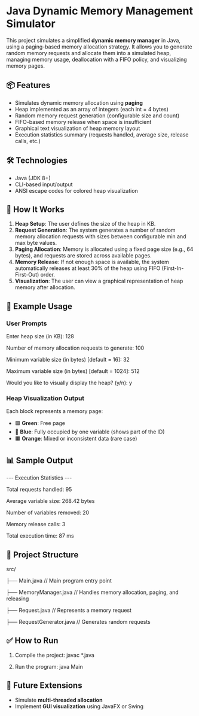 
# Java Dynamic Memory Management Simulator

This project simulates a simplified **dynamic memory manager** in Java, using a paging-based memory allocation strategy. It allows you to generate random memory requests and allocate them into a simulated heap, managing memory usage, deallocation with a FIFO policy, and visualizing memory pages.

## 📦 Features

- Simulates dynamic memory allocation using **paging**
- Heap implemented as an array of integers (each int = 4 bytes)
- Random memory request generation (configurable size and count)
- FIFO-based memory release when space is insufficient
- Graphical text visualization of heap memory layout
- Execution statistics summary (requests handled, average size, release calls, etc.)

## 🛠️ Technologies

- Java (JDK 8+)
- CLI-based input/output
- ANSI escape codes for colored heap visualization

## 🧠 How It Works

1. **Heap Setup**: The user defines the size of the heap in KB.
2. **Request Generation**: The system generates a number of random memory allocation requests with sizes between configurable min and max byte values.
3. **Paging Allocation**: Memory is allocated using a fixed page size (e.g., 64 bytes), and requests are stored across available pages.
4. **Memory Release**: If not enough space is available, the system automatically releases at least 30% of the heap using FIFO (First-In-First-Out) order.
5. **Visualization**: The user can view a graphical representation of heap memory after allocation.

## 📄 Example Usage

### User Prompts

Enter heap size (in KB): 128

Number of memory allocation requests to generate: 100

Minimum variable size (in bytes) \[default = 16]: 32

Maximum variable size (in bytes) \[default = 1024]: 512

Would you like to visually display the heap? (y/n): y


### Heap Visualization Output

Each block represents a memory page:
- 🟩 **Green**: Free page
- 🔵 **Blue**: Fully occupied by one variable (shows part of the ID)
- 🟧 **Orange**: Mixed or inconsistent data (rare case)

## 📊 Sample Output

\--- Execution Statistics ---

Total requests handled: 95

Average variable size: 268.42 bytes

Number of variables removed: 20

Memory release calls: 3

Total execution time: 87 ms


## 📁 Project Structure

src/

├── Main.java              // Main program entry point

├── MemoryManager.java     // Handles memory allocation, paging, and releasing

├── Request.java           // Represents a memory request

├── RequestGenerator.java  // Generates random requests

## ✅ How to Run

1. Compile the project:
javac *.java

2. Run the program:
java Main

## 🧪 Future Extensions

* Simulate **multi-threaded allocation**
* Implement **GUI visualization** using JavaFX or Swing
